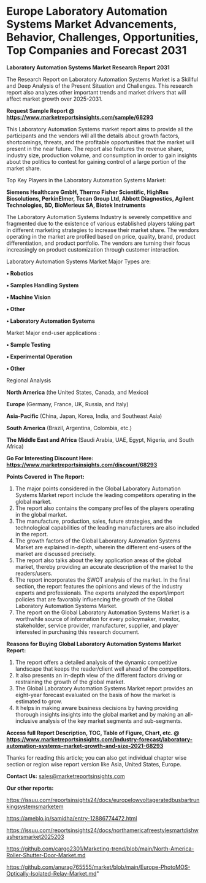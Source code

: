 # Europe Laboratory Automation Systems Market Advancements, Behavior, Challenges, Opportunities, Top Companies and Forecast 2031

<strong>Laboratory Automation Systems Market Research Report 2031</strong>

The Research Report on Laboratory Automation Systems Market is a Skillful and Deep Analysis of the Present Situation and Challenges. This research report also analyzes other important trends and market drivers that will affect market growth over 2025-2031.

<strong>Request Sample Report @ <a href=https://www.marketreportsinsights.com/sample/68293>https://www.marketreportsinsights.com/sample/68293</a></strong>

This Laboratory Automation Systems market report aims to provide all the participants and the vendors will all the details about growth factors, shortcomings, threats, and the profitable opportunities that the market will present in the near future. The report also features the revenue share, industry size, production volume, and consumption in order to gain insights about the politics to contest for gaining control of a large portion of the market share.

Top Key Players in the Laboratory Automation Systems Market:

<strong>Siemens Healthcare GmbH, Thermo Fisher Scientific, HighRes Biosolutions, PerkinElmer, Tecan Group Ltd, Abbott Diagnostics, Agilent Technologies, BD, BioMerieux SA, Biotek Instruments</strong>

The Laboratory Automation Systems Industry is severely competitive and fragmented due to the existence of various established players taking part in different marketing strategies to increase their market share. The vendors operating in the market are profiled based on price, quality, brand, product differentiation, and product portfolio. The vendors are turning their focus increasingly on product customization through customer interaction.

Laboratory Automation Systems Market Major Types are:

<strong>• Robotics

• Samples Handling System

• Machine Vision

• Other

• Laboratory Automation Systems</strong>

Market Major end-user applications :

<strong>• Sample Testing

• Experimental Operation

• Other</strong>

Regional Analysis

</u><strong><b>North America</b></strong> (the United States, Canada, and Mexico)

<strong><b>Europe </b></strong>(Germany, France, UK, Russia, and Italy)

<strong><b>Asia-Pacific</b></strong> (China, Japan, Korea, India, and Southeast Asia)

<strong><b>South America</b></strong> (Brazil, Argentina, Colombia, etc.)

<strong><b>The Middle East and Africa</b></strong> (Saudi Arabia, UAE, Egypt, Nigeria, and South Africa)

<strong>Go For Interesting Discount Here: <a href=https://www.marketreportsinsights.com/discount/68293>https://www.marketreportsinsights.com/discount/68293</a></strong>

<strong>Points Covered in The Report:</strong>
<ol>
  <li>The major points considered in the Global Laboratory Automation Systems Market report include the leading competitors operating in the global market.</li>
  <li>The report also contains the company profiles of the players operating in the global market.</li>
  <li>The manufacture, production, sales, future strategies, and the technological capabilities of the leading manufacturers are also included in the report.</li>
  <li>The growth factors of the Global Laboratory Automation Systems Market are explained in-depth, wherein the different end-users of the market are discussed precisely.</li>
  <li>The report also talks about the key application areas of the global market, thereby providing an accurate description of the market to the readers/users.</li>
  <li>The report incorporates the SWOT analysis of the market. In the final section, the report features the opinions and views of the industry experts and professionals. The experts analyzed the export/import policies that are favorably influencing the growth of the Global Laboratory Automation Systems Market.</li>
  <li>The report on the Global Laboratory Automation Systems Market is a worthwhile source of information for every policymaker, investor, stakeholder, service provider, manufacturer, supplier, and player interested in purchasing this research document.</li>
</ol>
<strong>Reasons for Buying Global Laboratory Automation Systems Market Report:</strong>

<ol>
  <li>The report offers a detailed analysis of the dynamic competitive landscape that keeps the reader/client well ahead of the competitors.</li>
  <li>It also presents an in-depth view of the different factors driving or restraining the growth of the global market.</li>
  <li>The Global Laboratory Automation Systems Market report provides an eight-year forecast evaluated on the basis of how the market is estimated to grow.</li>
  <li>It helps in making aware business decisions by having providing thorough insights insights into the global market and by making an all-inclusive analysis of the key market segments and sub-segments.</li>
</ol>
<strong>Access full Report Description, TOC, Table of Figure, Chart, etc. @ <a href=https://www.marketreportsinsights.com/industry-forecast/laboratory-automation-systems-market-growth-and-size-2021-68293>https://www.marketreportsinsights.com/industry-forecast/laboratory-automation-systems-market-growth-and-size-2021-68293</a></strong>


Thanks for reading this article; you can also get individual chapter wise section or region wise report version like Asia, United States, Europe.

<strong>Contact Us:</strong>
sales@marketreportsinsights.com

<strong>Our other reports:</strong>

<a href=https://issuu.com/reportsinsights24/docs/europelowvoltageratedbusbartrunkingsystemsmarketem>https://issuu.com/reportsinsights24/docs/europelowvoltageratedbusbartrunkingsystemsmarketem</a>

<a href=https://ameblo.jp/samidha/entry-12886774472.html>https://ameblo.jp/samidha/entry-12886774472.html</a>

<a href=https://issuu.com/reportsinsights24/docs/northamericafreestylesmartdishwashersmarket2025203>https://issuu.com/reportsinsights24/docs/northamericafreestylesmartdishwashersmarket2025203</a>

<a href=https://github.com/cargo2301/Marketing-trend/blob/main/North-America-Roller-Shutter-Door-Market.md>https://github.com/cargo2301/Marketing-trend/blob/main/North-America-Roller-Shutter-Door-Market.md</a>

<a href=https://github.com/anurag765555/market/blob/main/Europe-PhotoMOS-Optically-Isolated-Relay-Market.md>https://github.com/anurag765555/market/blob/main/Europe-PhotoMOS-Optically-Isolated-Relay-Market.md</a>"
